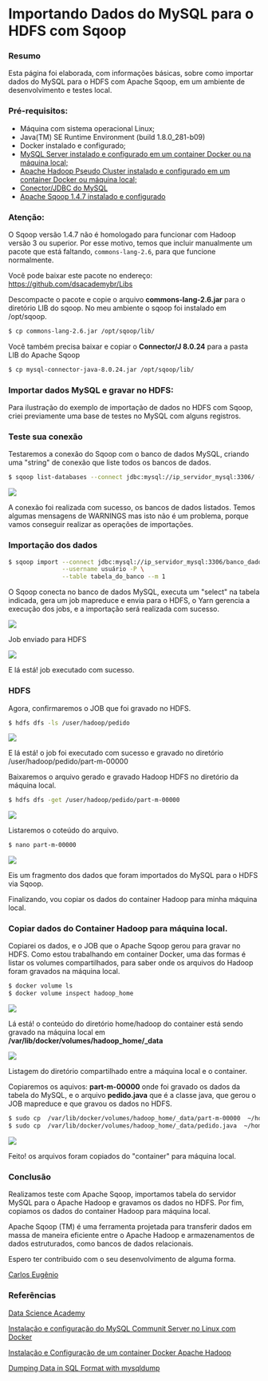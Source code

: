 # Importando Dados do MySQL para o HDFS com Sqoop


### Resumo


Esta página foi elaborada, com informações básicas, sobre como importar dados do MySQL para o HDFS com Apache Sqoop, em um ambiente de desenvolvimento e testes local.


### Pré-requisitos:    

- Máquina com sistema operacional Linux;
- Java(TM) SE Runtime Environment (build 1.8.0_281-b09)
- Docker instalado e configurado; 
- [MySQL Server instalado e configurado em um container Docker ou na máquina local;](https://github.com/carlosemsantana/docker-mysql-server)
- [Apache Hadoop Pseudo Cluster instalado e configurado em um container Docker ou máquina local;](https://github.com/carlosemsantana/docker-hadoop)
- [Conector/JDBC do MySQL](https://dev.mysql.com/downloads/connector/j/)
- [Apache Sqoop 1.4.7 instalado e configurado](https://sqoop.apache.org/)


### Atenção: 


O Sqoop versão 1.4.7 não é homologado para funcionar com Hadoop versão 3 ou superior. Por esse motivo, temos que incluir manualmente um pacote que está faltando, ```commons-lang-2.6```,  para que funcione normalmente.


Você pode baixar este pacote no endereço: https://github.com/dsacademybr/Libs


Descompacte o pacote e copie o arquivo <b>commons-lang-2.6.jar</b> para o diretório LIB do sqoop. No meu ambiente o sqoop foi instalado em /opt/sqoop.

<!-- #region -->
```bash
$ cp commons-lang-2.6.jar /opt/sqoop/lib/
``` 
<!-- #endregion -->

Você também precisa baixar e copiar o <b>Connector/J 8.0.24</b> para a pasta LIB do Apache Sqoop 

<!-- #region -->
```bash
$ cp mysql-connector-java-8.0.24.jar /opt/sqoop/lib/
``` 
<!-- #endregion -->

### Importar dados MySQL e gravar no HDFS: 


Para ilustração do exemplo de importação de dados no HDFS com Sqoop, criei previamente uma base de testes no MySQL com alguns registros.


### Teste sua conexão


Testaremos a conexão do Sqoop com o banco de dados MySQL, criando uma "string" de conexão que liste todos os bancos de dados.

<!-- #region -->
```bash
$ sqoop list-databases --connect jdbc:mysql://ip_servidor_mysql:3306/ --username seu_usuário -P
```
<!-- #endregion -->

![](img/list-databases.png)


A conexão foi realizada com sucesso, os bancos de dados listados. Temos algumas mensagens de WARNINGS mas isto não é um problema, porque vamos conseguir realizar as operações de importações.


### Importação dos dados

<!-- #region -->
```bash 
$ sqoop import --connect jdbc:mysql://ip_servidor_mysql:3306/banco_dados?serverTimezone=UTC \
               --username usuário -P \
               --table tabela_do_banco --m 1
``` 
<!-- #endregion -->

O Sqoop conecta no banco de dados MySQL, executa um "select" na tabela indicada, gera um job mapreduce e envia para o HDFS, o Yarn gerencia a execução dos jobs, e a importação será realizada com sucesso.


![](img/job.png)


Job enviado para HDFS


![](img/mapreduce.png)


E lá está! job executado com sucesso. 


### HDFS


Agora, confirmaremos o JOB que foi gravado no HDFS.

<!-- #region -->
```bash 
$ hdfs dfs -ls /user/hadoop/pedido
```
<!-- #endregion -->

![](img/ls1.png)


E lá está! o job foi executado com sucesso e gravado no diretório /user/hadoop/pedido/part-m-00000


Baixaremos o arquivo gerado e gravado Hadoop HDFS no diretório da máquina local.

<!-- #region -->
```bash
$ hdfs dfs -get /user/hadoop/pedido/part-m-00000
```
<!-- #endregion -->

![](img/dados_importados.png)


Listaremos o coteúdo do arquivo.

<!-- #region -->
```bash 
$ nano part-m-00000 
```
<!-- #endregion -->

![](img/arquivo.png)


Eis um fragmento dos dados que foram importados do MySQL para o HDFS via Sqoop.


Finalizando, vou copiar os dados do container Hadoop para minha máquina local.


### Copiar dados do Container Hadoop para máquina local.


Copiarei os dados, e o JOB que o Apache Sqoop gerou para gravar no HDFS. Como estou trabalhando em container Docker, uma das formas é listar os volumes compartilhados, para saber onde os arquivos do Hadoop foram gravados 
na máquina local.

<!-- #region -->
```bash 
$ docker volume ls
$ docker volume inspect hadoop_home
```
<!-- #endregion -->

![](img/volumes.png)


Lá está! o conteúdo do diretório home/hadoop do container está sendo gravado na máquina local em <b>/var/lib/docker/volumes/hadoop_home/_data</b>


![](img/volume_hadoop.png)


Listagem do diretório compartilhado entre a máquina local e o container.


Copiaremos os aquivos: <b>part-m-00000</b> onde foi gravado os dados da tabela do MySQL, e o arquivo <b>pedido.java</b> que é a classe java, que gerou o JOB mapreduce e que gravou os dados no HDFS.

<!-- #region -->
```bash
$ sudo cp  /var/lib/docker/volumes/hadoop_home/_data/part-m-00000  ~/home/
$ sudo cp  /var/lib/docker/volumes/hadoop_home/_data/pedido.java  ~/home/


```
<!-- #endregion -->

![](img/cp.png)


Feito! os arquivos foram copiados do "container" para máquina local.


### Conclusão


Realizamos teste com Apache Sqoop, importamos tabela do servidor MySQL para o Apache Hadoop e gravamos os dados no HDFS. Por fim, copiamos os dados do container Hadoop para máquina local. 

Apache Sqoop (TM) é uma ferramenta projetada para transferir dados em massa de maneira eficiente entre o Apache Hadoop e armazenamentos de dados estruturados, como bancos de dados relacionais.

Espero ter contribuido com o seu desenvolvimento de alguma forma.


[Carlos Eugênio](https://carlosemsantana.github.io/)


### Referências


[Data Science Academy](https://www.datascienceacademy.com.br/)

[Instalação e configuração do MySQL Communit Server no Linux com Docker](https://github.com/carlosemsantana/docker-mysql-server)

[Instalação e Configuração de um container Docker Apache Hadoop](https://github.com/carlosemsantana/docker-hadoop)

[Dumping Data in SQL Format with mysqldump](https://dev.mysql.com/doc/refman/5.7/en/mysqldump-sql-format.html)

```python

```
